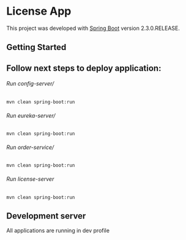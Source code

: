 # License App

This project was developed with [Spring Boot](https://spring.io/guides/gs/spring-boot/) version 2.3.0.RELEASE.

## Getting Started 

## Follow next steps to deploy application: 

###### Run config-server/ 
`mvn clean spring-boot:run`

###### Run eureka-server/
`mvn clean spring-boot:run`

###### Run order-service/
`mvn clean spring-boot:run`

###### Run license-server
`mvn clean spring-boot:run`


## Development server

All applications are running in dev profile
